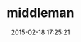 ---
layout: post
title:  "middleman"
repo:   "middleman/middleman"
date:   2015-02-18 17:25:21
gemurl: http://middlemanapp.com
---